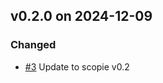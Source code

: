 ## v0.2.0 on 2024-12-09
### Changed
* [#3](https://github.com/miniscruff/scopie-js/issues/3) Update to scopie v0.2
